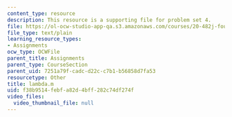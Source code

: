 ```yaml
---
content_type: resource
description: This resource is a supporting file for problem set 4.
file: https://ol-ocw-studio-app-qa.s3.amazonaws.com/courses/20-482j-foundations-of-algorithms-and-computational-techniques-in-systems-biology-spring-2006/f38b9514febfa82d4bff282c74df274f_lambda.m
file_type: text/plain
learning_resource_types:
- Assignments
ocw_type: OCWFile
parent_title: Assignments
parent_type: CourseSection
parent_uid: 7251a79f-cadc-d22c-c7b1-b56858d7fa53
resourcetype: Other
title: lambda.m
uid: f38b9514-febf-a82d-4bff-282c74df274f
video_files:
  video_thumbnail_file: null
---
```

